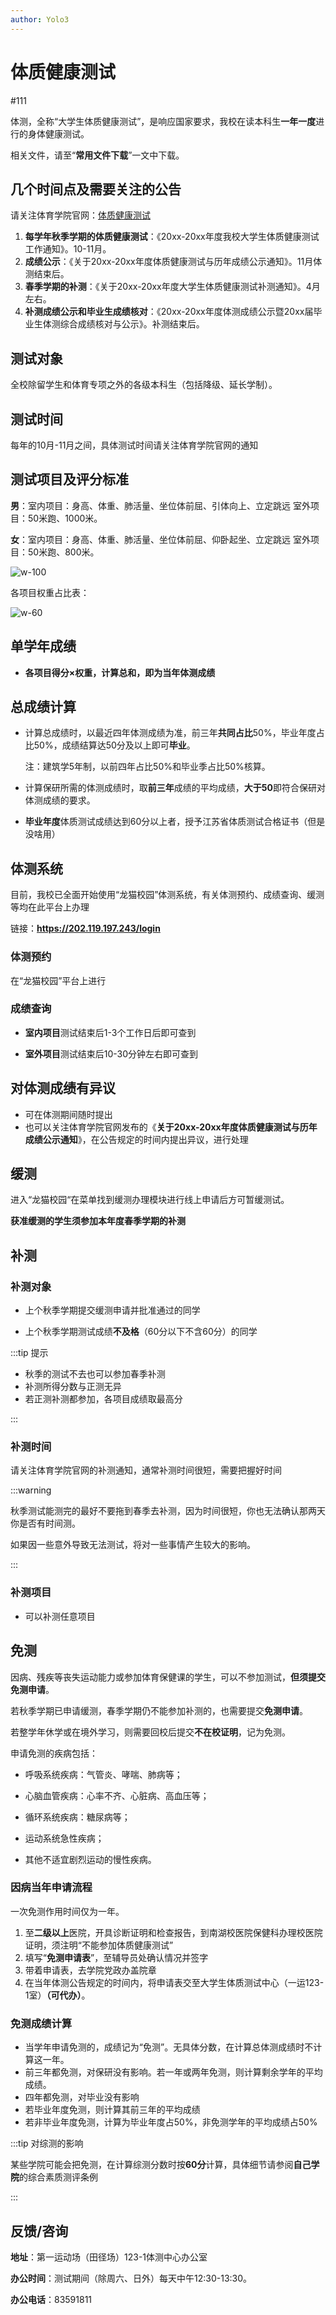 ```yaml
---
author: Yolo3
---
```


# 体质健康测试

#111

体测，全称“大学生体质健康测试”，是响应国家要求，我校在读本科生**一年一度**进行的身体健康测试。

相关文件，请至“**常用文件下载**”一文中下载。

## 几个时间点及需要关注的公告

请关注体育学院官网：[体质健康测试 ](https://sport.cumt.edu.cn/tzcscx/list.htm)

1. **每学年秋季学期的体质健康测试**：《20xx-20xx年度我校大学生体质健康测试工作通知》。10-11月。
2. **成绩公示**：《关于20xx-20xx年度体质健康测试与历年成绩公示通知》。11月体测结束后。
3. **春季学期的补测**：《关于20xx-20xx年度大学生体质健康测试补测通知》。4月左右。
4. **补测成绩公示和毕业生成绩核对**：《20xx-20xx年度体测成绩公示暨20xx届毕业生体测综合成绩核对与公示》。补测结束后。

## 测试对象

全校除留学生和体育专项之外的各级本科生（包括降级、延长学制）。

## 测试时间

每年的10月-11月之间，具体测试时间请关注体育学院官网的通知

## 测试项目及评分标准

**男**：室内项目：身高、体重、肺活量、坐位体前屈、引体向上、立定跳远  室外项目：50米跑、1000米。

**女**：室内项目：身高、体重、肺活量、坐位体前屈、仰卧起坐、立定跳远  室外项目：50米跑、800米。

![w-100](https://s2.loli.net/2024/10/15/S23bQpDn74kBWT1.png)

各项目权重占比表：

![w-60](https://s2.loli.net/2024/09/23/rNT845H7k6D2BgP.webp)

## 单学年成绩

- **各项目得分×权重，计算总和，即为当年体测成绩**

  

## 总成绩计算

- 计算总成绩时，以最近四年体测成绩为准，前三年**共同占比**50%，毕业年度占比50%，成绩结算达50分及以上即可**毕业**。

  注：建筑学5年制，以前四年占比50%和毕业季占比50%核算。

- 计算保研所需的体测成绩时，取**前三年**成绩的平均成绩，**大于50**即符合保研对体测成绩的要求。

- **毕业年度**体质测试成绩达到60分以上者，授予江苏省体质测试合格证书（但是没啥用）

## 体测系统<Badge type="danger" text="校园内网环境" />

目前，我校已全面开始使用“龙猫校园”体测系统，有关体测预约、成绩查询、缓测等均在此平台上办理

链接：**https://202.119.197.243/login**

### 体测预约

在“龙猫校园”平台上进行

### 成绩查询

- **室内项目**测试结束后1-3个工作日后即可查到

- **室外项目**测试结束后10-30分钟左右即可查到

## 对体测成绩有异议

- 可在体测期间随时提出
- 也可以关注体育学院官网发布的《**关于20xx-20xx年度体质健康测试与历年成绩公示通知**》，在公告规定的时间内提出异议，进行处理

## 缓测

进入“龙猫校园“在菜单找到缓测办理模块进行线上申请后方可暂缓测试。

**获准缓测的学生须参加本年度春季学期的补测**

## 补测

### 补测对象

- 上个秋季学期提交缓测申请并批准通过的同学

- 上个秋季学期测试成绩**不及格**（60分以下不含60分）的同学

:::tip 提示

- 秋季的测试不去也可以参加春季补测
- 补测所得分数与正测无异
- 若正测补测都参加，各项目成绩取最高分

:::

### 补测时间

请关注体育学院官网的补测通知，通常补测时间很短，需要把握好时间

:::warning 

秋季测试能测完的最好不要拖到春季去补测，因为时间很短，你也无法确认那两天你是否有时间测。

如果因一些意外导致无法测试，将对一些事情产生较大的影响。

:::

### 补测项目

- 可以补测任意项目

## 免测

因病、残疾等丧失运动能力或参加体育保健课的学生，可以不参加测试，**但须提交免测申请**。

若秋季学期已申请缓测，春季学期仍不能参加补测的，也需要提交**免测申请**。

若整学年休学或在境外学习，则需要回校后提交**不在校证明**，记为免测。

申请免测的疾病包括：

- 呼吸系统疾病：气管炎、哮喘、肺病等；

- 心脑血管疾病：心率不齐、心脏病、高血压等；

- 循环系统疾病：糖尿病等；

- 运动系统急性疾病；

- 其他不适宜剧烈运动的慢性疾病。

### 因病当年申请流程

一次免测作用时间仅为一年。

1. 至**二级以上**医院，开具诊断证明和检查报告，到南湖校医院保健科办理校医院证明，须注明“不能参加体质健康测试”
2. 填写“**免测申请表**”，至辅导员处确认情况并签字
3. 带着申请表，去学院党政办盖院章
4. 在当年体测公告规定的时间内，将申请表交至大学生体质测试中心（一运123-1室）**（可代办）**。

### 免测成绩计算

- 当学年申请免测的，成绩记为“免测”。无具体分数，在计算总体测成绩时不计算这一年。
- 前三年都免测，对保研没有影响。若一年或两年免测，则计算剩余学年的平均成绩。
- 四年都免测，对毕业没有影响
- 若毕业年度免测，则计算其前三年的平均成绩
- 若非毕业年度免测，计算为毕业年度占50%，非免测学年的平均成绩占50%

:::tip 对综测的影响

某些学院可能会把免测，在计算综测分数时按**60分**计算，具体细节请参阅**自己学院**的综合素质测评条例

:::

## 反馈/咨询

**地址**：第一运动场（田径场）123-1体测中心办公室

**办公时间**：测试期间（除周六、日外）每天中午12:30-13:30。

**办公电话**：83591811
